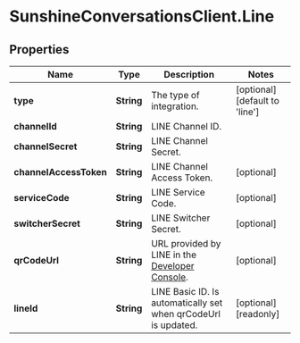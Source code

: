 # SunshineConversationsClient.Line

## Properties

Name | Type | Description | Notes
------------ | ------------- | ------------- | -------------
**type** | **String** | The type of integration. | [optional] [default to &#39;line&#39;]
**channelId** | **String** | LINE Channel ID. | 
**channelSecret** | **String** | LINE Channel Secret. | 
**channelAccessToken** | **String** | LINE Channel Access Token. | [optional] 
**serviceCode** | **String** | LINE Service Code. | [optional] 
**switcherSecret** | **String** | LINE Switcher Secret. | [optional] 
**qrCodeUrl** | **String** | URL provided by LINE in the [Developer Console](https://developers.line.biz/console/). | [optional] 
**lineId** | **String** | LINE Basic ID. Is automatically set when qrCodeUrl is updated. | [optional] [readonly] 


